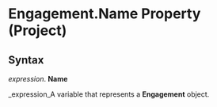 
# Engagement.Name Property (Project)

## Syntax

 _expression_. **Name**

 _expression_A variable that represents a  **Engagement** object.

